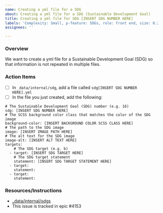 ```yaml
---
name: Creating a yml file for a SDG
about: Creating a yml file for a SDG (Sustainable Development Goal)
title: Creating a yml file for SDG [INSERT SDG NUMBER HERE]
labels: 'Complexity: Small, p-feature: SDGs, role: front end, size: 0.25pt'
assignees: ''

---
```


### Overview
We want to create a yml file for a Sustainable Development Goal (SDG) so that information is not repeated in multiple files.

### Action Items
- [ ] In `_data/internal/sdg`, add a file called `sdg[INSERT SDG NUMBER HERE].yml`
- [ ] In the file you just created, add the following:
```
# The Sustainable Development Goal (SDG) number (e.g. 16)
sdg: [INSERT SDG NUMBER HERE]
# The SCSS background color class that matches the color of the SDG image 
background-color: [INSERT BACKGROUND COLOR SCSS CLASS HERE]
# The path to the SDG image
image: [INSERT IMAGE PATH HERE]
# The alt text for the SDG image
image-alt: [INSERT ALT TEXT HERE]
targets:
    # The SDG target (e.g. b)
  - target: [INSERT SDG TARGET HERE]
    # The SDG target statement 
    statement: [INSERT SDG TARGET STATEMENT HERE]
  - target:
    statement:
  - target:
    statement:
```

### Resources/Instructions
- [_data/internal/sdgs](https://github.com/hackforla/website/tree/gh-pages/_data/internal/sdgs)
- This issue is tracked in epic #4153

